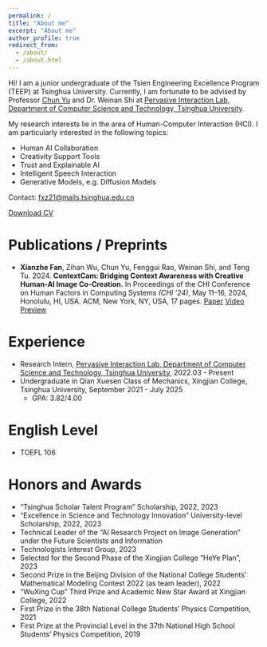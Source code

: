 ```yaml
---
permalink: /
title: "About me"
excerpt: "About me"
author_profile: true
redirect_from: 
  - /about/
  - /about.html
---
```


Hi! I am a junior undergraduate of the Tsien Engineering Excellence Program (TEEP) at Tsinghua University.
Currently, I am fortunate to be advised by Professor [Chun Yu](https://pi.cs.tsinghua.edu.cn/lab/people/ChunYu/) and Dr. Weinan Shi at [Pervasive Interaction Lab, Department of Computer Science and Technology, Tsinghua University](https://pi.cs.tsinghua.edu.cn/).

My research interests lie in the area of Human-Computer Interaction (HCI). I am particularly interested in the following topics:
* Human AI Collaboration
* Creativity Support Tools
* Trust and Explainable AI
* Intelligent Speech Interaction
* Generative Models, e.g. Diffusion Models

Contact: fxz21@mails.tsinghua.edu.cn

[Download CV](https://ridiculousronzzz.github.io/files/CV.pdf)


Publications / Preprints
======
* **Xianzhe Fan**, Zihan Wu, Chun Yu, Fenggui Rao, Weinan Shi, and Teng Tu. 2024. **ContextCam: Bridging Context Awareness with Creative Human-AI Image Co-Creation.** In Proceedings of the CHI Conference on Human Factors in Computing Systems *(CHI ’24)*, May 11–16, 2024, Honolulu, HI, USA. ACM, New York, NY, USA, 17 pages. [Paper](https://ridiculousronzzz.github.io/files/chi24-240.pdf)
[Video Preview](https://ridiculousronzzz.github.io/files/chi24a-sub2702-cam-i21.mp4)

Experience
======
* Research Intern, [Pervasive Interaction Lab, Department of Computer Science and Technology, Tsinghua University](https://pi.cs.tsinghua.edu.cn/), 2022.03 - Present
* Undergraduate in Qian Xuesen Class of Mechanics, Xingjian College, Tsinghua University, September 2021 - July 2025
  * GPA: 3.82/4.00
  <!-- * Major Ranking: 9/28, top 30% (eligible for recommendation for postgraduate studies) -->

English Level
======
* TOEFL 106

Honors and Awards
======
* “Tsinghua Scholar Talent Program” Scholarship, 2022, 2023
* “Excellence in Science and Technology Innovation” University-level Scholarship, 2022, 2023
* Technical Leader of the “AI Research Project on Image Generation” under the Future Scientists and Information
* Technologists Interest Group, 2023
* Selected for the Second Phase of the Xingjian College “HeYe Plan”, 2023
* Second Prize in the Beijing Division of the National College Students’ Mathematical Modeling Contest 2022 (as team leader), 2022
* “WuXing Cup” Third Prize and Academic New Star Award at Xingjian College, 2022
* First Prize in the 38th National College Students’ Physics Competition, 2021
* First Prize at the Provincial Level in the 37th National High School Students’ Physics Competition, 2019

